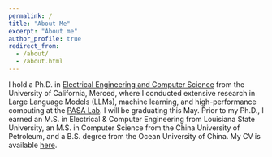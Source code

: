 ```yaml
---
permalink: /
title: "About Me"
excerpt: "About me"
author_profile: true
redirect_from: 
  - /about/
  - /about.html
---
```


I hold a Ph.D. in [Electrical Engineering and Computer Science](https://eecs.ucmerced.edu/) from the University of California, Merced, where I conducted extensive research in Large Language Models (LLMs), machine learning, and high-performance computing at the [PASA Lab](http://pasalabs.org). I will be graduating this May. Prior to my Ph.D., I earned an M.S. in Electrical & Computer Engineering from Louisiana State University, an M.S. in Computer Science from the China University of Petroleum, and a B.S. degree from the Ocean University of China. My CV is available [here](https://drive.google.com/file/d/1tHd2jDUt0DTp_0aDhJtcs0Mq5c7ocx8b/view?usp=sharing). 




<!-- My research interests span **operating systems, computer architecture, and their intersection with machine learning and high-performance computing**. My research aims to improve the performance and resource efficiency of heterogeneous computing systems while making it easier for users to deploy and manage their applications. -->


<!-- News
---- 
- **I am seeking self-motivated Ph.D. students to join my research group. Please feel free to email me at jren03@wm.edu if you are interested.** -->


